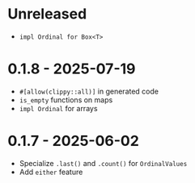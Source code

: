 # Unreleased

- `impl Ordinal for Box<T>`

# 0.1.8 - 2025-07-19

- `#[allow(clippy::all)]` in generated code
- `is_empty` functions on maps
- `impl Ordinal` for arrays

# 0.1.7 - 2025-06-02

- Specialize `.last()` and `.count()` for `OrdinalValues`
- Add `either` feature

